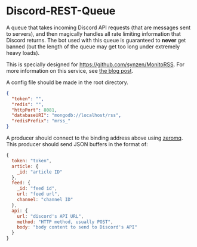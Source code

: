 # Discord-REST-Queue

A queue that takes incoming Discord API requests (that are messages sent to servers), and then magically handles all rate limiting information that Discord returns. The bot used with this queue is guaranteed to **never** get banned (but the length of the queue may get too long under extremely heavy loads).

This is specially designed for https://github.com/synzen/MonitoRSS. For more information on this service, see [the blog post](https://medium.com/@mtan9558/scaling-message-delivery-of-a-discord-rss-bot-a6b0c460a923).

A config file should be made in the root directory.

```json
{
  "token": "",
  "redis": "",
  "httpPort": 8081,
  "databaseURI": "mongodb://localhost/rss",
  "redisPrefix": "mrss_"
}
```

A producer should connect to the binding address above using [zeromq](https://zeromq.org/). This producer should send JSON buffers in the format of:

```js
{
  token: "token",
  article: {
    _id: "article ID"
  },
  feed: {
    _id: "feed id",
    url: "feed url",
    channel: "channel ID"
  },
  api: {
    url: "discord's API URL",
    method: "HTTP method, usually POST",
    body: "body content to send to Discord's API"
  }
}
```
